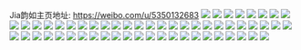 Jia韵如主页地址: https://weibo.com/u/5350132683 
![](https://wx4.sinaimg.cn/mw2000/005Q4BUDly1h80c5b9y43j30u00u0n5p.jpg) 
![](https://wx4.sinaimg.cn/mw2000/005Q4BUDly1h80c5c4kr0j30u00u0n1x.jpg) 
![](https://wx4.sinaimg.cn/mw2000/005Q4BUDly1h80c5bpw6zj30u00u0gsb.jpg) 
![](https://wx4.sinaimg.cn/mw2000/005Q4BUDly1h80cc98lx6j30u00u0wkn.jpg) 
![](https://wx4.sinaimg.cn/mw2000/005Q4BUDly1h80c5an35bj30u00u0q8j.jpg) 
![](https://wx4.sinaimg.cn/mw2000/005Q4BUDly1h80c5d26hsj30u00u0jwj.jpg) 
![](https://wx4.sinaimg.cn/mw2000/005Q4BUDly1h80c5ckwpgj30u00u0tft.jpg) 
![](https://wx4.sinaimg.cn/mw2000/005Q4BUDly1h80cc8eqgfj30u014041r.jpg) 
![](https://wx4.sinaimg.cn/mw2000/005Q4BUDly1h80ccts5orj30u00vcag4.jpg) 
![](https://wx4.sinaimg.cn/mw2000/005Q4BUDgy1h7wx9q3vmwj32c02c0hdu.jpg) 
![](https://wx4.sinaimg.cn/mw2000/005Q4BUDgy1h7wx9t93a7j32c02c0e83.jpg) 
![](https://wx4.sinaimg.cn/mw2000/005Q4BUDgy1h7wxfwca3oj30u00u07g9.jpg) 
![](https://wx4.sinaimg.cn/mw2000/005Q4BUDgy1h7wxfwuf50j30u00u0drt.jpg) 
![](https://wx4.sinaimg.cn/mw2000/005Q4BUDly1h78pzksisaj30fj0damye.jpg) 
![](https://wx4.sinaimg.cn/mw2000/005Q4BUDly1h78pzl2uaaj30i20pzjsw.jpg) 
![](https://wx4.sinaimg.cn/mw2000/005Q4BUDly1h78pzldbulj30jg0yk78v.jpg) 
![](https://wx4.sinaimg.cn/mw2000/005Q4BUDly1h78pzlmzl1j30m819cn1u.jpg) 
![](https://wx4.sinaimg.cn/mw2000/005Q4BUDly1h78pzlwkiyj30p00widhq.jpg) 
![](https://wx4.sinaimg.cn/mw2000/005Q4BUDly1h78pzm5isvj30m80ntgnc.jpg) 
![](https://wx4.sinaimg.cn/mw2000/005Q4BUDly1h78pzmiq41j30og0vmtdf.jpg) 
![](https://wx4.sinaimg.cn/mw2000/005Q4BUDly1h78pzmsu6kj30qe0z8q4u.jpg) 
![](https://wx4.sinaimg.cn/mw2000/005Q4BUDly1h78pzn38tjj30xc0nkaeb.jpg) 
![](https://wx4.sinaimg.cn/mw2000/005Q4BUDly1h6xslmsfuoj30u00u0aeq.jpg) 
![](https://wx4.sinaimg.cn/mw2000/005Q4BUDly1h6oyl4z9hgj306o06oglo.jpg) 
![](https://wx4.sinaimg.cn/mw2000/005Q4BUDly1h5xea82dtlj30u00sygpb.jpg) 
![](https://wx4.sinaimg.cn/mw2000/005Q4BUDly1h3alejpo1dj33342bcnpd.jpg) 
![](https://wx4.sinaimg.cn/mw2000/005Q4BUDly1gorxe2u1k6j30dw0dwmxp.jpg) 
![](https://wx4.sinaimg.cn/mw2000/005Q4BUDly1go9g3i76ycj30u00u078d.jpg) 
![](https://wx4.sinaimg.cn/mw2000/005Q4BUDly1gbv8w9vbn4j30u012hjwb.jpg) 
![](https://wx4.sinaimg.cn/mw2000/005Q4BUDly1gbija3i9sgj30j50e975a.jpg) 
![](https://wx4.sinaimg.cn/mw2000/005Q4BUDly1g70mqucoidj30xc0p0dgx.jpg) 
![](https://wx4.sinaimg.cn/mw2000/005Q4BUDly1g3i0hc4bvkj30u00u079e.jpg) 
![](https://wx4.sinaimg.cn/mw2000/005Q4BUDly1g3i0hdllt2j30u013xtei.jpg) 
![](https://wx4.sinaimg.cn/mw2000/005Q4BUDly1fwzy47immzj30j60j6jr7.jpg) 
![](https://wx4.sinaimg.cn/mw2000/005Q4BUDly1fw9547bbhzj30qo0qo751.jpg) 
![](https://wx4.sinaimg.cn/mw2000/005Q4BUDly1fus13c47w1j30j60n5wh3.jpg) 
![](https://wx4.sinaimg.cn/mw2000/005Q4BUDly1funjg91airj30qo0qo77m.jpg) 
![](https://wx4.sinaimg.cn/mw2000/005Q4BUDly1ftvwwfvzvcj30j60pkgo4.jpg) 
![](https://wx4.sinaimg.cn/mw2000/005Q4BUDly1ft33rwrbiyj30zk0qoth9.jpg) 
![](https://wx4.sinaimg.cn/mw2000/005Q4BUDly1fsvq4ak3hgj30j60j6gma.jpg) 
![](https://wx4.sinaimg.cn/mw2000/005Q4BUDly1fstqwwhs0fj30j60aq3yz.jpg) 
![](https://wx4.sinaimg.cn/mw2000/005Q4BUDly1fsrjw3mnmuj30ku0kun5z.jpg) 
![](https://wx4.sinaimg.cn/mw2000/005Q4BUDly1fsrjw51nagj30m80b8gm2.jpg) 
![](https://wx4.sinaimg.cn/mw2000/005Q4BUDly1fsj2wqu3cyj30j60eo0tb.jpg) 
![](https://wx4.sinaimg.cn/mw2000/005Q4BUDly1fqy1hyr169j30hs0vkq48.jpg) 
![](https://wx4.sinaimg.cn/mw2000/005Q4BUDly1fqw9y2k0pij318t26y7wi.jpg) 
![](https://wx4.sinaimg.cn/mw2000/005Q4BUDly1fq6bxnxa19j30j60903zn.jpg) 
![](https://wx4.sinaimg.cn/mw2000/005Q4BUDly1fpwn9qskkkj30j62zt43f.jpg) 
![](https://wx4.sinaimg.cn/mw2000/005Q4BUDly1fpt0i1fx86j30qo0qo458.jpg) 
![](https://wx4.sinaimg.cn/mw2000/005Q4BUDly1fpnjg64c4jj30qo1betfg.jpg) 
![](https://wx4.sinaimg.cn/mw2000/005Q4BUDly1fpnjg70hchj30zk0qogns.jpg) 
![](https://wx4.sinaimg.cn/mw2000/005Q4BUDly1fpnjg80i7wj30zk0qotbh.jpg) 
![](https://wx4.sinaimg.cn/mw2000/005Q4BUDly1fpfl4dih7pj30mi140dr7.jpg) 
![](https://wx4.sinaimg.cn/mw2000/005Q4BUDly1fp564ikmrxj30ia0abq3s.jpg) 
![](https://wx4.sinaimg.cn/mw2000/005Q4BUDly1foz18tohpkj30zk0qo0xp.jpg) 
![](https://wx4.sinaimg.cn/mw2000/005Q4BUDly1foz18uhl17j30zk0qoafi.jpg) 
